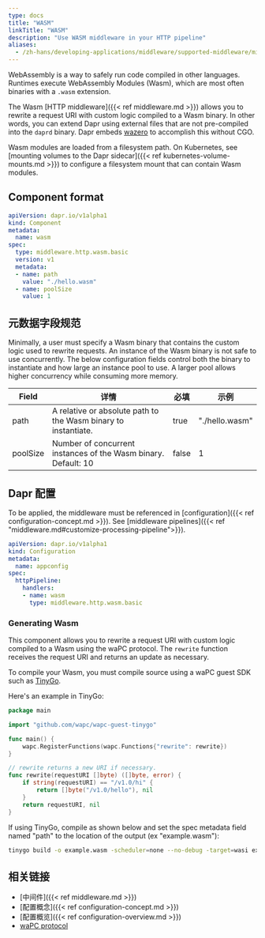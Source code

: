 ```yaml
---
type: docs
title: "WASM"
linkTitle: "WASM"
description: "Use WASM middleware in your HTTP pipeline"
aliases:
  - /zh-hans/developing-applications/middleware/supported-middleware/middleware-wasm/
---
```


WebAssembly is a way to safely run code compiled in other languages. Runtimes execute WebAssembly Modules (Wasm), which are most often binaries with a `.wasm` extension.

The Wasm [HTTP middleware]({{< ref middleware.md >}}) allows you to rewrite a request URI with custom logic compiled to a Wasm binary. In other words, you can extend Dapr using external files that are not pre-compiled into the `daprd` binary. Dapr embeds [wazero](https://wazero.io) to accomplish this without CGO.

Wasm modules are loaded from a filesystem path. On Kubernetes, see [mounting volumes to the Dapr sidecar]({{< ref kubernetes-volume-mounts.md >}}) to configure a filesystem mount that can contain Wasm modules.

## Component format

```yaml
apiVersion: dapr.io/v1alpha1
kind: Component
metadata:
  name: wasm
spec:
  type: middleware.http.wasm.basic
  version: v1
  metadata:
  - name: path
    value: "./hello.wasm"
  - name: poolSize
    value: 1
```

## 元数据字段规范

Minimally, a user must specify a Wasm binary that contains the custom logic used to rewrite requests. An instance of the Wasm binary is not safe to use concurrently. The below configuration fields control both the binary to instantiate and how large an instance pool to use. A larger pool allows higher concurrency while consuming more memory.

| Field    | 详情                                                             | 必填    | 示例             |
| -------- | -------------------------------------------------------------- | ----- | -------------- |
| path     | A relative or absolute path to the Wasm binary to instantiate. | true  | "./hello.wasm" |
| poolSize | Number of concurrent instances of the Wasm binary. Default: 10 | false | 1              |

## Dapr 配置

To be applied, the middleware must be referenced in [configuration]({{< ref configuration-concept.md >}}). See [middleware pipelines]({{< ref "middleware.md#customize-processing-pipeline">}}).

```yaml
apiVersion: dapr.io/v1alpha1
kind: Configuration
metadata:
  name: appconfig
spec:
  httpPipeline:
    handlers:
    - name: wasm
      type: middleware.http.wasm.basic
```

### Generating Wasm

This component allows you to rewrite a request URI with custom logic compiled to a Wasm using the waPC protocol. The `rewrite` function receives the request URI and returns an update as necessary.

To compile your Wasm, you must compile source using a waPC guest SDK such as [TinyGo](https://github.com/wapc/wapc-guest-tinygo).

Here's an example in TinyGo:

```go
package main

import "github.com/wapc/wapc-guest-tinygo"

func main() {
    wapc.RegisterFunctions(wapc.Functions{"rewrite": rewrite})
}

// rewrite returns a new URI if necessary.
func rewrite(requestURI []byte) ([]byte, error) {
    if string(requestURI) == "/v1.0/hi" {
        return []byte("/v1.0/hello"), nil
    }
    return requestURI, nil
}
```

If using TinyGo, compile as shown below and set the spec metadata field named "path" to the location of the output (ex "example.wasm"):

```bash
tinygo build -o example.wasm -scheduler=none --no-debug -target=wasi example.go
```

## 相关链接

- [中间件]({{< ref middleware.md >}})
- [配置概念]({{< ref configuration-concept.md >}})
- [配置概览]({{< ref configuration-overview.md >}})
- [waPC protocol](https://wapc.io/docs/spec/)
